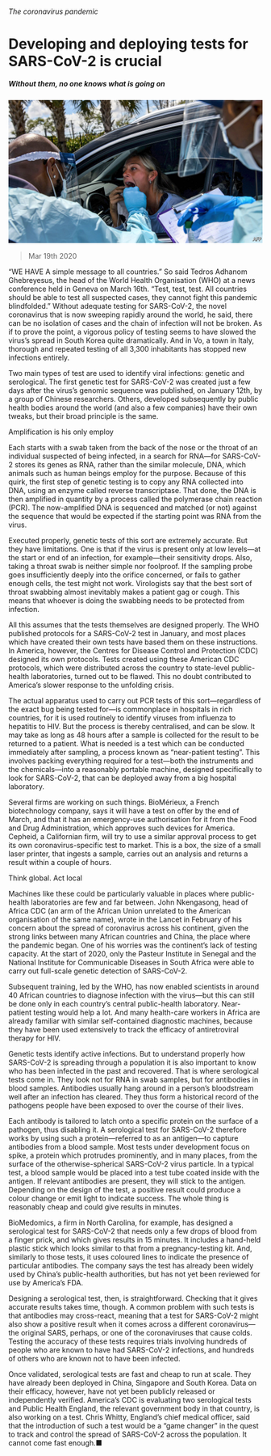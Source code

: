 ###### The coronavirus pandemic

# Developing and deploying tests for SARS-CoV-2 is crucial 

##### Without them, no one knows what is going on 

![image](images/20200321_STP001_0.jpg) 

> Mar 19th 2020 

“WE HAVE A simple message to all countries.” So said Tedros Adhanom Ghebreyesus, the head of the World Health Organisation (WHO) at a news conference held in Geneva on March 16th. “Test, test, test. All countries should be able to test all suspected cases, they cannot fight this pandemic blindfolded.” Without adequate testing for SARS-CoV-2, the novel coronavirus that is now sweeping rapidly around the world, he said, there can be no isolation of cases and the chain of infection will not be broken. As if to prove the point, a vigorous policy of testing seems to have slowed the virus’s spread in South Korea quite dramatically. And in Vo, a town in Italy, thorough and repeated testing of all 3,300 inhabitants has stopped new infections entirely.

Two main types of test are used to identify viral infections: genetic and serological. The first genetic test for SARS-CoV-2 was created just a few days after the virus’s genomic sequence was published, on January 12th, by a group of Chinese researchers. Others, developed subsequently by public health bodies around the world (and also a few companies) have their own tweaks, but their broad principle is the same.


Amplification is his only employ

Each starts with a swab taken from the back of the nose or the throat of an individual suspected of being infected, in a search for RNA—for SARS-CoV-2 stores its genes as RNA, rather than the similar molecule, DNA, which animals such as human beings employ for the purpose. Because of this quirk, the first step of genetic testing is to copy any RNA collected into DNA, using an enzyme called reverse transcriptase. That done, the DNA is then amplified in quantity by a process called the polymerase chain reaction (PCR). The now-amplified DNA is sequenced and matched (or not) against the sequence that would be expected if the starting point was RNA from the virus.

Executed properly, genetic tests of this sort are extremely accurate. But they have limitations. One is that if the virus is present only at low levels—at the start or end of an infection, for example—their sensitivity drops. Also, taking a throat swab is neither simple nor foolproof. If the sampling probe goes insufficiently deeply into the orifice concerned, or fails to gather enough cells, the test might not work. Virologists say that the best sort of throat swabbing almost inevitably makes a patient gag or cough. This means that whoever is doing the swabbing needs to be protected from infection.

All this assumes that the tests themselves are designed properly. The WHO published protocols for a SARS-CoV-2 test in January, and most places which have created their own tests have based them on these instructions. In America, however, the Centres for Disease Control and Protection (CDC) designed its own protocols. Tests created using these American CDC protocols, which were distributed across the country to state-level public-health laboratories, turned out to be flawed. This no doubt contributed to America’s slower response to the unfolding crisis.

The actual apparatus used to carry out PCR tests of this sort—regardless of the exact bug being tested for—is commonplace in hospitals in rich countries, for it is used routinely to identify viruses from influenza to hepatitis to HIV. But the process is thereby centralised, and can be slow. It may take as long as 48 hours after a sample is collected for the result to be returned to a patient. What is needed is a test which can be conducted immediately after sampling, a process known as “near-patient testing”. This involves packing everything required for a test—both the instruments and the chemicals—into a reasonably portable machine, designed specifically to look for SARS-CoV-2, that can be deployed away from a big hospital laboratory.

Several firms are working on such things. BioMérieux, a French biotechnology company, says it will have a test on offer by the end of March, and that it has an emergency-use authorisation for it from the Food and Drug Administration, which approves such devices for America. Cepheid, a Californian firm, will try to use a similar approval process to get its own coronavirus-specific test to market. This is a box, the size of a small laser printer, that ingests a sample, carries out an analysis and returns a result within a couple of hours.

Think global. Act local

Machines like these could be particularly valuable in places where public-health laboratories are few and far between. John Nkengasong, head of Africa CDC (an arm of the African Union unrelated to the American organisation of the same name), wrote in the Lancet in February of his concern about the spread of coronavirus across his continent, given the strong links between many African countries and China, the place where the pandemic began. One of his worries was the continent’s lack of testing capacity. At the start of 2020, only the Pasteur Institute in Senegal and the National Institute for Communicable Diseases in South Africa were able to carry out full-scale genetic detection of SARS-CoV-2.

Subsequent training, led by the WHO, has now enabled scientists in around 40 African countries to diagnose infection with the virus—but this can still be done only in each country’s central public-health laboratory. Near-patient testing would help a lot. And many health-care workers in Africa are already familiar with similar self-contained diagnostic machines, because they have been used extensively to track the efficacy of antiretroviral therapy for HIV.

Genetic tests identify active infections. But to understand properly how SARS-CoV-2 is spreading through a population it is also important to know who has been infected in the past and recovered. That is where serological tests come in. They look not for RNA in swab samples, but for antibodies in blood samples. Antibodies usually hang around in a person’s bloodstream well after an infection has cleared. They thus form a historical record of the pathogens people have been exposed to over the course of their lives.

Each antibody is tailored to latch onto a specific protein on the surface of a pathogen, thus disabling it. A serological test for SARS-CoV-2 therefore works by using such a protein—referred to as an antigen—to capture antibodies from a blood sample. Most tests under development focus on spike, a protein which protrudes prominently, and in many places, from the surface of the otherwise-spherical SARS-CoV-2 virus particle. In a typical test, a blood sample would be placed into a test tube coated inside with the antigen. If relevant antibodies are present, they will stick to the antigen. Depending on the design of the test, a positive result could produce a colour change or emit light to indicate success. The whole thing is reasonably cheap and could give results in minutes.

BioMedomics, a firm in North Carolina, for example, has designed a serological test for SARS-CoV-2 that needs only a few drops of blood from a finger prick, and which gives results in 15 minutes. It includes a hand-held plastic stick which looks similar to that from a pregnancy-testing kit. And, similarly to those tests, it uses coloured lines to indicate the presence of particular antibodies. The company says the test has already been widely used by China’s public-health authorities, but has not yet been reviewed for use by America’s FDA.

Designing a serological test, then, is straightforward. Checking that it gives accurate results takes time, though. A common problem with such tests is that antibodies may cross-react, meaning that a test for SARS-CoV-2 might also show a positive result when it comes across a different coronavirus—the original SARS, perhaps, or one of the coronaviruses that cause colds. Testing the accuracy of these tests requires trials involving hundreds of people who are known to have had SARS-CoV-2 infections, and hundreds of others who are known not to have been infected.

Once validated, serological tests are fast and cheap to run at scale. They have already been deployed in China, Singapore and South Korea. Data on their efficacy, however, have not yet been publicly released or independently verified. America’s CDC is evaluating two serological tests and Public Health England, the relevant government body in that country, is also working on a test. Chris Whitty, England’s chief medical officer, said that the introduction of such a test would be a “game changer” in the quest to track and control the spread of SARS-CoV-2 across the population. It cannot come fast enough.■

